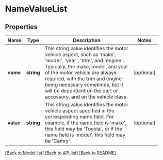 # NameValueList

## Properties
Name | Type | Description | Notes
------------ | ------------- | ------------- | -------------
**name** | **string** | This string value identifies the motor vehicle aspect, such as &#39;make&#39;, &#39;model&#39;, &#39;year&#39;, &#39;trim&#39;, and &#39;engine&#39;. Typically, the make, model, and year of the motor vehicle are always required, with the trim and engine being necessary sometimes, but it will be dependent on the part or accessory, and on the vehicle class. | [optional] 
**value** | **string** | This string value identifies the motor vehicle aspect specified in the corresponding name field. For example, if the name field is &#39;make&#39;, this field may be &#39;Toyota&#39;, or if the name field is &#39;model&#39;, this field may be &#39;Camry&#39;. | [optional] 

[[Back to Model list]](../README.md#documentation-for-models) [[Back to API list]](../README.md#documentation-for-api-endpoints) [[Back to README]](../README.md)



